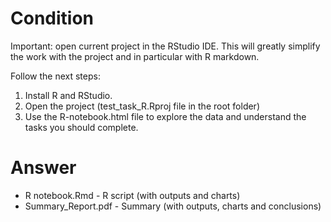 # Condition

Important: open current project in the RStudio IDE. 
This will greatly simplify the work with the project and in particular with R markdown.

Follow the next steps:
1. Install R and RStudio.
2. Open the project (test_task_R.Rproj file in the root folder)
3. Use the R-notebook.html file to explore the data and understand the tasks you should complete.

# Answer
- R notebook.Rmd - R script (with outputs and charts)
- Summary_Report.pdf - Summary (with outputs, charts and conclusions)

